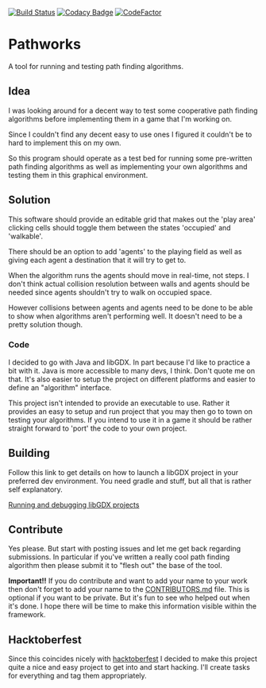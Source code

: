 [![Build Status](https://travis-ci.org/Oliveshark/Pathworks.svg?branch=master)](https://travis-ci.org/Oliveshark/Pathworks)
[![Codacy Badge](https://api.codacy.com/project/badge/Grade/038e2e56004d41b48866b61109a93ef9)](https://www.codacy.com/manual/LiquidityC/Pathworks?utm_source=github.com&amp;utm_medium=referral&amp;utm_content=Oliveshark/Pathworks&amp;utm_campaign=Badge_Grade)
[![CodeFactor](https://www.codefactor.io/repository/github/oliveshark/pathworks/badge)](https://www.codefactor.io/repository/github/oliveshark/pathworks)

# Pathworks
A tool for running and testing path finding algorithms.

## Idea
I was looking around for a decent way to test some cooperative path finding algorithms
before implementing them in a game that I'm working on.

Since I couldn't find any decent easy to use ones I figured it couldn't be to hard
to implement this on my own.

So this program should operate as a test bed for running some pre-written path finding algorithms
as well as implementing your own algorithms and testing them in this graphical environment.

## Solution
This software should provide an editable grid that makes out the 'play area'
clicking cells should toggle them between the states 'occupied' and 'walkable'.

There should be an option to add 'agents' to the playing field as well as giving each agent
a destination that it will try to get to.

When the algorithm runs the agents should move in real-time, not steps. I don't think
actual collision resolution between walls and agents should be needed since agents shouldn't
try to walk on occupied space.

However collisions between agents and agents need to be done to
be able to show when algorithms aren't performing well. It doesn't need to be a pretty solution though.

### Code
I decided to go with Java and libGDX. In part because I'd like to practice a bit with it. Java is
more accessible to many devs, I think. Don't quote me on that. It's also easier to setup the project on
different platforms and easier to define an "algorithm" interface.

This project isn't intended to provide an executable to use. Rather it provides an easy to setup and run
project that you may then go to town on testing your algorithms. If you intend to use it in a game it should be
rather straight forward to 'port' the code to your own project.

## Building
Follow this link to get details on how to launch a libGDX project in your preferred dev environment.
You need gradle and stuff, but all that is rather self explanatory.

[Running and debugging libGDX projects](https://libgdx.badlogicgames.com/documentation/gettingstarted/Running%20and%20Debugging.html)

## Contribute
Yes please. But start with posting issues and let me get back regarding submissions. In particular
if you've written a really cool path finding algorithm then please submit it to "flesh out" the base of the tool.

**Important!!**
If you do contribute and want to add your name to your work then don't forget to add your name to the [CONTRIBUTORS.md](CONTRIBUTORS.md) file.
This is optional if you want to be private. But it's fun to see who helped out when it's done. I hope there will be time to make this information
visible within the framework.

## Hacktoberfest
Since this coincides nicely with [hacktoberfest](https://hacktoberfest.digitalocean.com/) I decided to make this project
quite a nice and easy project to get into and start hacking. I'll create tasks for everything and tag them appropriately.
